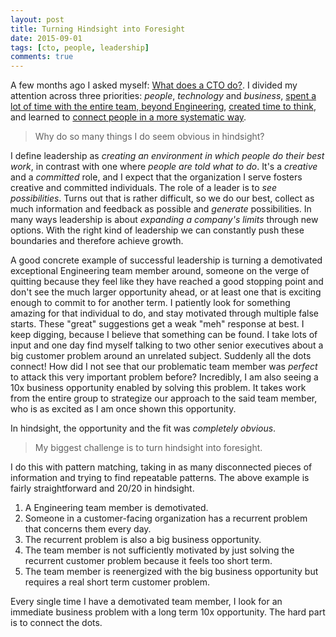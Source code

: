```yaml
---
layout: post
title: Turning Hindsight into Foresight
date: 2015-09-01
tags: [cto, people, leadership]
comments: true
---
```

A few months ago I asked myself: [What does a CTO do?](/2015/05/23/what-does-a-cto-do.html). I divided my attention across three priorities: _people_, _technology_ and _business_, [spent a lot of time with the entire team, beyond Engineering](/2015/07/18/what-does-a-cto-do-offering-time-to-the-team.html), [created time to think](/2015/08/03/what-does-a-cto-do-creating-thinking-time-while-walking-to-work.html), and learned to [connect people in a more systematic way](/2015/08/17/what-does-a-cto-do-connecting-people-to-enable-magic.html).

> Why do so many things I do seem obvious in hindsight?

I define leadership as _creating an environment in which people do their best work_, in contrast with one where _people are told what to do_. It's a _creative_ and a _committed_ role, and I expect that the organization I serve fosters creative and committed individuals. The role of a leader is to _see possibilities_. Turns out that is rather difficult, so we do our best, collect as much information and feedback as possible and _generate_ possibilities. In many ways leadership is about _expanding a company's limits_ through new options. With the right kind of leadership we can constantly push these boundaries and therefore achieve growth.

A good concrete example of successful leadership is turning a demotivated exceptional Engineering team member around, someone on the verge of quitting because they feel like they have reached a good stopping point and don't see the much larger opportunity ahead, or at least one that is exciting enough to commit to for another term. I patiently look for something amazing for that individual to do, and stay motivated through multiple false starts. These "great" suggestions get a weak "meh" response at best. I keep digging, because I believe that something can be found. I take lots of input and one day find myself talking to two other senior executives about a big customer problem around an unrelated subject. Suddenly all the dots connect! How did I not see that our problematic team member was _perfect_ to attack this very important problem before? Incredibly, I am also seeing a 10x business opportunity enabled by solving this problem. It takes work from the entire group to strategize our approach to the said team member, who is as excited as I am once shown this opportunity.

In hindsight, the opportunity and the fit was _completely obvious_.

> My biggest challenge is to turn hindsight into foresight.

I do this with pattern matching, taking in as many disconnected pieces of information and trying to find repeatable patterns. The above example is fairly straightforward and 20/20 in hindsight.

1. A Engineering team member is demotivated.
2. Someone in a customer-facing organization has a recurrent problem that concerns them every day.
3. The recurrent problem is also a big business opportunity.
4. The team member is not sufficiently motivated by just solving the recurrent customer problem because it feels too short term.
5. The team member is reenergized with the big business opportunity but requires a real short term customer problem.

Every single time I have a demotivated team member, I look for an immediate business problem with a long term 10x opportunity. The hard part is to connect the dots.
